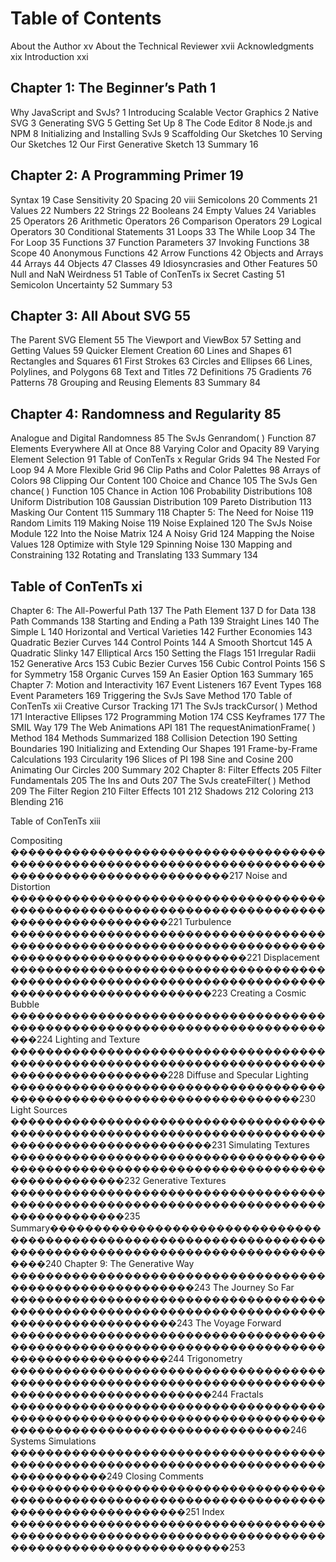 # Table of Contents
About the Author xv
About the Technical Reviewer xvii
Acknowledgments xix
Introduction xxi

## Chapter 1: The Beginner’s Path 1
Why JavaScript and SvJs? 1
Introducing Scalable Vector Graphics 2
Native SVG 3
Generating SVG 5
Getting Set Up 8
The Code Editor 8
Node.js and NPM 8
Initializing and Installing SvJs 9
Scaffolding Our Sketches 10
Serving Our Sketches 12
Our First Generative Sketch 13
Summary 16

## Chapter 2: A Programming Primer 19
Syntax 19
Case Sensitivity 20
Spacing 20
viii
Semicolons 20
Comments 21
Values 22
Numbers 22
Strings 22
Booleans 24
Empty Values 24
Variables 25
Operators 26
Arithmetic Operators 26
Comparison Operators 29
Logical Operators 30
Conditional Statements 31
Loops 33
The While Loop 34
The For Loop 35
Functions 37
Function Parameters 37
Invoking Functions 38
Scope 40
Anonymous Functions 42
Arrow Functions 42
Objects and Arrays 44
Arrays 44
Objects 47
Classes 49
Idiosyncrasies and Other Features 50
Null and NaN Weirdness 51
Table of ConTenTs ix
Secret Casting 51
Semicolon Uncertainty 52
Summary 53

## Chapter 3: All About SVG 55
The Parent SVG Element 55
The Viewport and ViewBox 57
Setting and Getting Values 59
Quicker Element Creation 60
Lines and Shapes 61
Rectangles and Squares 61
First Strokes 63
Circles and Ellipses 66
Lines, Polylines, and Polygons 68
Text and Titles 72
Definitions 75
Gradients 76
Patterns 78
Grouping and Reusing Elements 83
Summary 84

## Chapter 4: Randomness and Regularity 85
Analogue and Digital Randomness 85
The SvJs Genrandom( ) Function 87
Elements Everywhere All at Once 88
Varying Color and Opacity 89
Varying Element Selection 91
Table of ConTenTs x
Regular Grids 94
The Nested For Loop 94
A More Flexible Grid 96
Clip Paths and Color Palettes 98
Arrays of Colors 98
Clipping Our Content 100
Choice and Chance 105
The SvJs Gen chance( ) Function 105
Chance in Action 106
Probability Distributions 108
Uniform Distribution 108
Gaussian Distribution 109
Pareto Distribution 113
Masking Our Content 115
Summary 118
Chapter 5: The Need for Noise 119
Random Limits 119
Making Noise 119
Noise Explained 120
The SvJs Noise Module 122
Into the Noise Matrix 124
A Noisy Grid 124
Mapping the Noise Values 128
Optimize with Style 129
Spinning Noise 130
Mapping and Constraining 132
Rotating and Translating 133
Summary 134

## Table of ConTenTs xi
Chapter 6: The All-Powerful Path 137
The Path Element 137
D for Data 138
Path Commands 138
Starting and Ending a Path 139
Straight Lines 140
The Simple L 140
Horizontal and Vertical Varieties 142
Further Economies 143
Quadratic Bezier Curves 144
Control Points 144
A Smooth Shortcut 145
A Quadratic Slinky 147
Elliptical Arcs 150
Setting the Flags 151
Irregular Radii 152
Generative Arcs 153
Cubic Bezier Curves 156
Cubic Control Points 156
S for Symmetry 158
Organic Curves 159
An Easier Option 163
Summary 165
Chapter 7: Motion and Interactivity 167
Event Listeners 167
Event Types 168
Event Parameters 169
Triggering the SvJs Save Method 170
Table of ConTenTs xii
Creative Cursor Tracking 171
The SvJs trackCursor( ) Method 171
Interactive Ellipses 172
Programming Motion 174
CSS Keyframes 177
The SMIL Way 179
The Web Animations API 181
The requestAnimationFrame( ) Method 184
Methods Summarized 188
Collision Detection 190
Setting Boundaries 190
Initializing and Extending Our Shapes 191
Frame-by-Frame Calculations 193
Circularity 196
Slices of PI 198
Sine and Cosine 200
Animating Our Circles 200
Summary 202
Chapter 8: Filter Effects 205
Filter Fundamentals 205
The Ins and Outs 207
The SvJs createFilter( ) Method 209
The Filter Region 210
Filter Effects 101 212
Shadows 212
Coloring 213
Blending 216

Table of ConTenTs xiii

Compositing �������������������������������������������������������������������������������������������������217
Noise and Distortion ������������������������������������������������������������������������������������������221
Turbulence ���������������������������������������������������������������������������������������������������221
Displacement �����������������������������������������������������������������������������������������������223
Creating a Cosmic Bubble ���������������������������������������������������������������������������224
Lighting and Texture ������������������������������������������������������������������������������������������228
Diffuse and Specular Lighting ���������������������������������������������������������������������230
Light Sources �����������������������������������������������������������������������������������������������231
Simulating Textures �������������������������������������������������������������������������������������232
Generative Textures �������������������������������������������������������������������������������������235
Summary�����������������������������������������������������������������������������������������������������������240
Chapter 9: The Generative Way ���������������������������������������������������������243
The Journey So Far �������������������������������������������������������������������������������������������243
The Voyage Forward ������������������������������������������������������������������������������������������244
Trigonometry �����������������������������������������������������������������������������������������������244
Fractals ��������������������������������������������������������������������������������������������������������246
Systems Simulations �����������������������������������������������������������������������������������249
Closing Comments ��������������������������������������������������������������������������������������������251
Index �������������������������������������������������������������������������������������������������253
